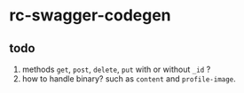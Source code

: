 # rc-swagger-codegen


## todo

1. methods `get`, `post`, `delete`, `put` with or without `_id` ?
1. how to handle binary? such as `content` and `profile-image`.